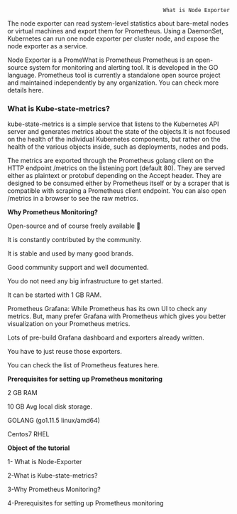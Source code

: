                                                      What is Node Exporter
                                                            

The node exporter can read system-level statistics about bare-metal nodes or virtual machines and export them for Prometheus. Using a DaemonSet, Kubernetes can run one node exporter per cluster node, and expose the node exporter as a service.

Node Exporter is a PromeWhat is Prometheus
Prometheus is an open-source system for monitoring and alerting tool. It is developed in the GO language. Prometheus tool is currently a standalone open source project and maintained independently by any organization. You can check more details here.


### What is Kube-state-metrics?

kube-state-metrics is a simple service that listens to the Kubernetes API server and generates metrics about the state of the objects.It is not focused on the health of the individual Kubernetes components, but rather on the health of the various objects inside, such as deployments, nodes and pods.

The metrics are exported through the Prometheus golang client on the HTTP endpoint /metrics on the listening port (default 80). They are served either as plaintext or protobuf depending on the Accept header. They are designed to be consumed either by Prometheus itself or by a scraper that is compatible with scraping a Prometheus client endpoint. You can also open /metrics in a browser to see the raw metrics.

**Why Prometheus Monitoring?**

Open-source and of course freely available 🙂

It is constantly contributed by the community.

It is stable and used by many good brands.

Good community support and well documented. 

You do not need any big infrastructure to get started. 

It can be started with 1 GB RAM.

Prometheus Grafana: While Prometheus has its own UI to check any metrics. But, many prefer Grafana with Prometheus which gives you better visualization on your Prometheus metrics. 

Lots of pre-build Grafana dashboard and exporters already written. 

You have to just reuse those exporters.

You can check the list of Prometheus features here.

**Prerequisites for setting up Prometheus monitoring**


2 GB RAM

10 GB Avg local disk storage.

GOLANG (go1.11.5 linux/amd64)

Centos7 RHEL


**Object of the tutorial**

1- What is Node-Exporter

2-What is Kube-state-metrics?

3-Why Prometheus Monitoring?

4-Prerequisites for setting up Prometheus monitoring




